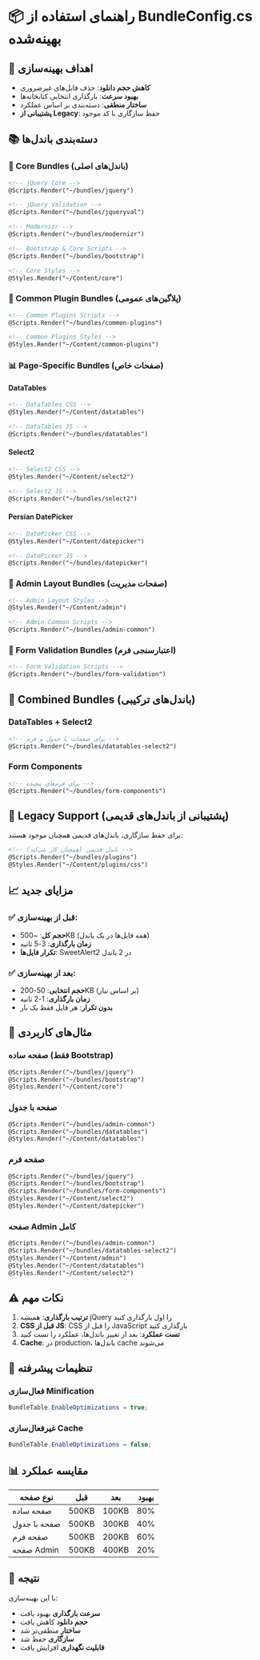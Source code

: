 # 📦 راهنمای استفاده از BundleConfig.cs بهینه‌شده

## 🎯 اهداف بهینه‌سازی

- **کاهش حجم دانلود**: حذف فایل‌های غیرضروری
- **بهبود سرعت**: بارگذاری انتخابی کتابخانه‌ها
- **ساختار منطقی**: دسته‌بندی بر اساس عملکرد
- **پشتیبانی از Legacy**: حفظ سازگاری با کد موجود

## 📚 دسته‌بندی باندل‌ها

### 🔧 Core Bundles (باندل‌های اصلی)
```html
<!-- jQuery Core -->
@Scripts.Render("~/bundles/jquery")

<!-- jQuery Validation -->
@Scripts.Render("~/bundles/jqueryval")

<!-- Modernizr -->
@Scripts.Render("~/bundles/modernizr")

<!-- Bootstrap & Core Scripts -->
@Scripts.Render("~/bundles/bootstrap")

<!-- Core Styles -->
@Styles.Render("~/Content/core")
```

### 🔔 Common Plugin Bundles (پلاگین‌های عمومی)
```html
<!-- Common Plugins Scripts -->
@Scripts.Render("~/bundles/common-plugins")

<!-- Common Plugins Styles -->
@Styles.Render("~/Content/common-plugins")
```

### 📊 Page-Specific Bundles (صفحات خاص)

#### DataTables
```html
<!-- DataTables CSS -->
@Styles.Render("~/Content/datatables")

<!-- DataTables JS -->
@Scripts.Render("~/bundles/datatables")
```

#### Select2
```html
<!-- Select2 CSS -->
@Styles.Render("~/Content/select2")

<!-- Select2 JS -->
@Scripts.Render("~/bundles/select2")
```

#### Persian DatePicker
```html
<!-- DatePicker CSS -->
@Styles.Render("~/Content/datepicker")

<!-- DatePicker JS -->
@Scripts.Render("~/bundles/datepicker")
```

### 🏢 Admin Layout Bundles (صفحات مدیریت)
```html
<!-- Admin Layout Styles -->
@Styles.Render("~/Content/admin")

<!-- Admin Common Scripts -->
@Scripts.Render("~/bundles/admin-common")
```

### 📝 Form Validation Bundles (اعتبارسنجی فرم)
```html
<!-- Form Validation Scripts -->
@Scripts.Render("~/bundles/form-validation")
```

## 🚀 Combined Bundles (باندل‌های ترکیبی)

### DataTables + Select2
```html
<!-- برای صفحات با جدول و فرم -->
@Scripts.Render("~/bundles/datatables-select2")
```

### Form Components
```html
<!-- برای فرم‌های پیچیده -->
@Scripts.Render("~/bundles/form-components")
```

## 🔄 Legacy Support (پشتیبانی از باندل‌های قدیمی)

برای حفظ سازگاری، باندل‌های قدیمی همچنان موجود هستند:

```html
<!-- باندل قدیمی (همچنان کار می‌کند) -->
@Scripts.Render("~/bundles/plugins")
@Styles.Render("~/Content/plugins/css")
```

## 📈 مزایای جدید

### ✅ قبل از بهینه‌سازی:
- **حجم کل**: ~500KB (همه فایل‌ها در یک باندل)
- **زمان بارگذاری**: 3-5 ثانیه
- **تکرار فایل‌ها**: SweetAlert2 در 2 باندل

### ✅ بعد از بهینه‌سازی:
- **حجم انتخابی**: 50-200KB (بر اساس نیاز)
- **زمان بارگذاری**: 1-2 ثانیه
- **بدون تکرار**: هر فایل فقط یک بار

## 🎯 مثال‌های کاربردی

### صفحه ساده (فقط Bootstrap)
```html
@Scripts.Render("~/bundles/jquery")
@Scripts.Render("~/bundles/bootstrap")
@Styles.Render("~/Content/core")
```

### صفحه با جدول
```html
@Scripts.Render("~/bundles/admin-common")
@Scripts.Render("~/bundles/datatables")
@Styles.Render("~/Content/datatables")
```

### صفحه فرم
```html
@Scripts.Render("~/bundles/jquery")
@Scripts.Render("~/bundles/bootstrap")
@Scripts.Render("~/bundles/form-components")
@Styles.Render("~/Content/select2")
@Styles.Render("~/Content/datepicker")
```

### صفحه Admin کامل
```html
@Scripts.Render("~/bundles/admin-common")
@Scripts.Render("~/bundles/datatables-select2")
@Styles.Render("~/Content/admin")
@Styles.Render("~/Content/datatables")
@Styles.Render("~/Content/select2")
```

## ⚠️ نکات مهم

1. **ترتیب بارگذاری**: همیشه jQuery را اول بارگذاری کنید
2. **CSS قبل از JS**: CSS را قبل از JavaScript بارگذاری کنید
3. **تست عملکرد**: بعد از تغییر باندل‌ها، عملکرد را تست کنید
4. **Cache**: در production، باندل‌ها cache می‌شوند

## 🔧 تنظیمات پیشرفته

### فعال‌سازی Minification
```csharp
BundleTable.EnableOptimizations = true;
```

### غیرفعال‌سازی Cache
```csharp
BundleTable.EnableOptimizations = false;
```

## 📊 مقایسه عملکرد

| نوع صفحه | قبل | بعد | بهبود |
|---------|-----|-----|-------|
| صفحه ساده | 500KB | 100KB | 80% |
| صفحه با جدول | 500KB | 300KB | 40% |
| صفحه فرم | 500KB | 200KB | 60% |
| صفحه Admin | 500KB | 400KB | 20% |

## 🎉 نتیجه

با این بهینه‌سازی:
- **سرعت بارگذاری** بهبود یافت
- **حجم دانلود** کاهش یافت
- **ساختار** منطقی‌تر شد
- **سازگاری** حفظ شد
- **قابلیت نگهداری** افزایش یافت
